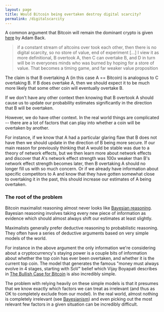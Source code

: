 ```yaml
---
layout: page
title: Would Bitcoin being overtaken destroy digital scarcity?
permalink: /digitalscarcity
---
```


A common argument that Bitcoin will remain the dominant crypto is given [here](https://twitter.com/adam3us/status/1084237027858698240) by Adam Back. 

> if a constant stream of altcoins over took each other, then there is no digital scarcity, so no store of value, end of experiment [...] I view it as more definitional, B overtook A, then C can overtake B, and D in turn will be in everyones minds who was burned by hoping for a store of value. That becomes a timing game, and far weaker value proposition

The claim is that B overtaking A (in this case A == Bitcoin) is analogous to C overtaking B. If B does overtake A, then we should expect it to be much more likely that some other coin will eventually overtake B. 

If we don't have any other context then knowing that B overtook A should cause us to update our probability estimates significantly in the direction that B will be overtaken.

However, we do have other context. In the real world things are complicated -- there are a lot of factors that can play into whether a coin will be overtaken by another. 

For instance, if we know that A had a particular glaring flaw that B does not have then we should update in the direction of B being more secure. If our main reason for previously thinking that A would be stable was due to a theory of network effects, but we then learn more about network effects and discover that A's network effect strength was 100x weaker than B's network effect strength becomes later, then B overtaking A should no longer fill us with so much concern. Or if we already have information about specific competitors to A and know that they have gotten somewhat close to overtaking it in the past, this should increase our estimates of A being overtaken.

### The root of the problem

Bitcoin maximalist reasoning almost never looks like [Bayesian reasoning](https://wiki.lesswrong.com/wiki/Bayesian). Bayesian reasoning involves taking every new piece of information as evidence which should almost always shift our estimates at least slightly. 

Maximalists generally prefer deductive reasoning to probabilistic reasoning. They often have a series of deductive arguments based on very simple models of the world.

For instance in the above argument the only information we're considering about a cryptocurrency's staying power is a couple bits of information about whether the top coin has ever been overtaken, and whether it is the current top coin. The model that generates the famous "money must always evolve in 4 stages, starting with SoV" belief which Vijay Boyapati describes in [The Bullish Case for Bitcoin](https://medium.com/@vijayboyapati/the-bullish-case-for-bitcoin-6ecc8bdecc1) is also incredibly simple. 

The problem with relying heavily on these simple models is that it presumes that we know exactly which factors we can treat as irrelevant (and thus as OK to completely exclude from our model). In the real world, almost nothing is completely irrelevant (see [Bayesianism](https://wiki.lesswrong.com/wiki/Bayesian)) and even picking out the most relevant few factors in a given situation can be incredibly difficult.  

<!---
I'll note the following without elaboration for now, but consider some types of people who are drawn to Bitcoin maximalism: cryptographers, those who like Austrian economics, and natural rights libertarians. Note the prominent role that deductive reasoning plays in all of these subcultures.
-->